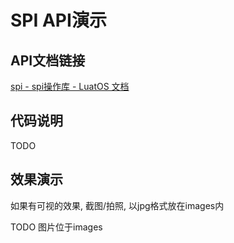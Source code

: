# SPI API演示

## API文档链接

[spi - spi操作库 - LuatOS 文档](https://wiki.luatos.com/api/spi.html)

## 代码说明

TODO

## 效果演示

如果有可视的效果, 截图/拍照, 以jpg格式放在images内

TODO 图片位于images
